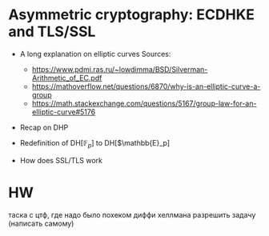 # Asymmetric cryptography: ECDHKE and TLS/SSL

- A long explanation on elliptic curves 
    Sources:
    - https://www.pdmi.ras.ru/~lowdimma/BSD/Silverman-Arithmetic_of_EC.pdf
    - https://mathoverflow.net/questions/6870/why-is-an-elliptic-curve-a-group
    - https://math.stackexchange.com/questions/5167/group-law-for-an-elliptic-curve#5176

- Recap on DHP
- Redefinition of DH[$\mathbb{F}_p$] to DH[$\mathbb{E}_p]

- How does SSL/TLS work

# HW
таска с цтф, где надо было похеком диффи хеллмана разрешить задачу (написать самому)
